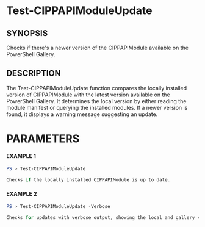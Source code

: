 # Test-CIPPAPIModuleUpdate
## SYNOPSIS
Checks if there's a newer version of the CIPPAPIModule available on the PowerShell Gallery.
## DESCRIPTION
The Test-CIPPAPIModuleUpdate function compares the locally installed version of CIPPAPIModule 
with the latest version available on the PowerShell Gallery. It determines the local version 
by either reading the module manifest or querying the installed modules. If a newer version 
is found, it displays a warning message suggesting an update.
# PARAMETERS

#### EXAMPLE 1
```powershell
PS > Test-CIPPAPIModuleUpdate

Checks if the locally installed CIPPAPIModule is up to date.
```
 #### EXAMPLE 2
```powershell
PS > Test-CIPPAPIModuleUpdate -Verbose

Checks for updates with verbose output, showing the local and gallery versions.
```

